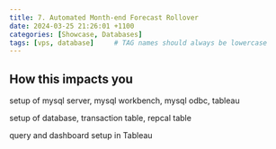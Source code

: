 ```yaml
---
title: 7. Automated Month-end Forecast Rollover
date: 2024-03-25 21:26:01 +1100
categories: [Showcase, Databases]
tags: [vps, database]     # TAG names should always be lowercase
---
```


## How this impacts you

setup of mysql server, mysql workbench, mysql odbc, tableau

setup of database, transaction table, repcal table

query and dashboard setup in Tableau
